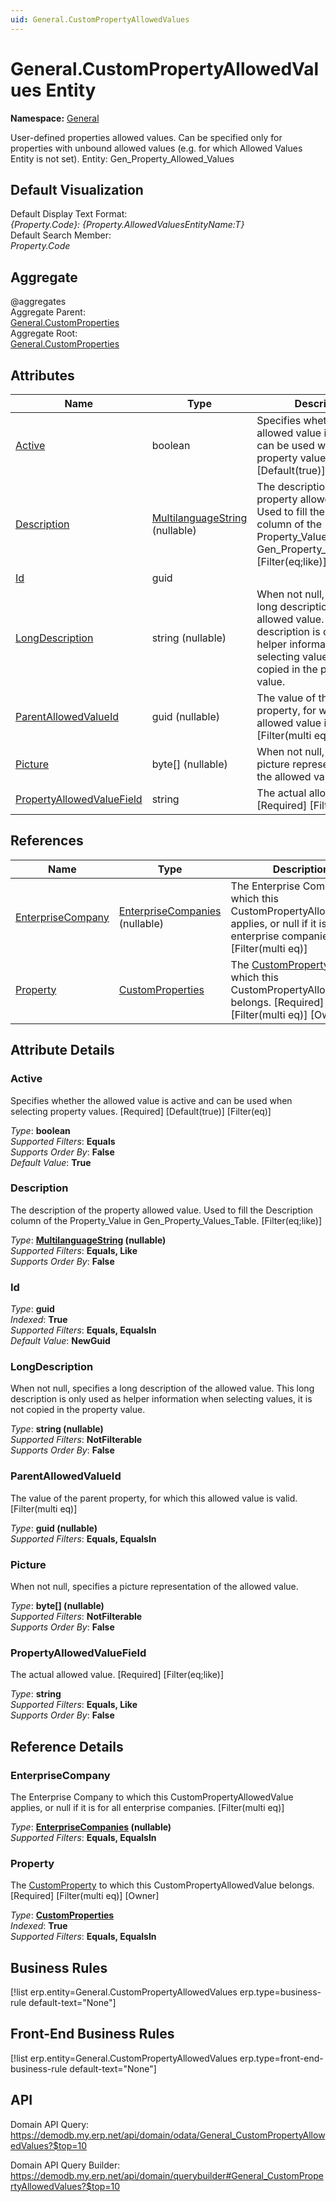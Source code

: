```yaml
---
uid: General.CustomPropertyAllowedValues
---
```

# General.CustomPropertyAllowedValues Entity

**Namespace:** [General](General.md)  

User-defined properties allowed values. Can be specified only for properties with unbound allowed values (e.g. for which Allowed Values Entity is not set). Entity: Gen_Property_Allowed_Values

## Default Visualization
Default Display Text Format:  
_{Property.Code}: {Property.AllowedValuesEntityName:T}_  
Default Search Member:  
_Property.Code_  

## Aggregate
  @aggregates  
Aggregate Parent:  
[General.CustomProperties](General.CustomProperties.md)  
Aggregate Root:  
[General.CustomProperties](General.CustomProperties.md)  

## Attributes

| Name | Type | Description |
| ---- | ---- | --- |
| [Active](General.CustomPropertyAllowedValues.md#active) | boolean | Specifies whether the allowed value is active and can be used when selecting property values. [Required] [Default(true)] [Filter(eq)] 
| [Description](General.CustomPropertyAllowedValues.md#description) | [MultilanguageString](../data-types.md#multilanguagestring) (nullable) | The description of the property allowed value. Used to fill the Description column of the Property_Value in Gen_Property_Values_Table. [Filter(eq;like)] 
| [Id](General.CustomPropertyAllowedValues.md#id) | guid |  
| [LongDescription](General.CustomPropertyAllowedValues.md#longdescription) | string (nullable) | When not null, specifies a long description of the allowed value. This long description is only used as helper information when selecting values, it is not copied in the property value. 
| [ParentAllowedValueId](General.CustomPropertyAllowedValues.md#parentallowedvalueid) | guid (nullable) | The value of the parent property, for which this allowed value is valid. [Filter(multi eq)] 
| [Picture](General.CustomPropertyAllowedValues.md#picture) | byte[] (nullable) | When not null, specifies a picture representation of the allowed value. 
| [PropertyAllowedValueField](General.CustomPropertyAllowedValues.md#propertyallowedvaluefield) | string | The actual allowed value. [Required] [Filter(eq;like)] 

## References

| Name | Type | Description |
| ---- | ---- | --- |
| [EnterpriseCompany](General.CustomPropertyAllowedValues.md#enterprisecompany) | [EnterpriseCompanies](General.EnterpriseCompanies.md) (nullable) | The Enterprise Company to which this CustomPropertyAllowedValue applies, or null if it is for all enterprise companies. [Filter(multi eq)] |
| [Property](General.CustomPropertyAllowedValues.md#property) | [CustomProperties](General.CustomProperties.md) | The [CustomProperty](General.CustomProperties.md) to which this CustomPropertyAllowedValue belongs. [Required] [Filter(multi eq)] [Owner] |


## Attribute Details

### Active

Specifies whether the allowed value is active and can be used when selecting property values. [Required] [Default(true)] [Filter(eq)]

_Type_: **boolean**  
_Supported Filters_: **Equals**  
_Supports Order By_: **False**  
_Default Value_: **True**  

### Description

The description of the property allowed value. Used to fill the Description column of the Property_Value in Gen_Property_Values_Table. [Filter(eq;like)]

_Type_: **[MultilanguageString](../data-types.md#multilanguagestring) (nullable)**  
_Supported Filters_: **Equals, Like**  
_Supports Order By_: **False**  

### Id

_Type_: **guid**  
_Indexed_: **True**  
_Supported Filters_: **Equals, EqualsIn**  
_Default Value_: **NewGuid**  

### LongDescription

When not null, specifies a long description of the allowed value. This long description is only used as helper information when selecting values, it is not copied in the property value.

_Type_: **string (nullable)**  
_Supported Filters_: **NotFilterable**  
_Supports Order By_: **False**  

### ParentAllowedValueId

The value of the parent property, for which this allowed value is valid. [Filter(multi eq)]

_Type_: **guid (nullable)**  
_Supported Filters_: **Equals, EqualsIn**  

### Picture

When not null, specifies a picture representation of the allowed value.

_Type_: **byte[] (nullable)**  
_Supported Filters_: **NotFilterable**  
_Supports Order By_: **False**  

### PropertyAllowedValueField

The actual allowed value. [Required] [Filter(eq;like)]

_Type_: **string**  
_Supported Filters_: **Equals, Like**  
_Supports Order By_: **False**  


## Reference Details

### EnterpriseCompany

The Enterprise Company to which this CustomPropertyAllowedValue applies, or null if it is for all enterprise companies. [Filter(multi eq)]

_Type_: **[EnterpriseCompanies](General.EnterpriseCompanies.md) (nullable)**  
_Supported Filters_: **Equals, EqualsIn**  

### Property

The [CustomProperty](General.CustomProperties.md) to which this CustomPropertyAllowedValue belongs. [Required] [Filter(multi eq)] [Owner]

_Type_: **[CustomProperties](General.CustomProperties.md)**  
_Indexed_: **True**  
_Supported Filters_: **Equals, EqualsIn**  



## Business Rules

[!list erp.entity=General.CustomPropertyAllowedValues erp.type=business-rule default-text="None"]

## Front-End Business Rules

[!list erp.entity=General.CustomPropertyAllowedValues erp.type=front-end-business-rule default-text="None"]

## API

Domain API Query:
<https://demodb.my.erp.net/api/domain/odata/General_CustomPropertyAllowedValues?$top=10>

Domain API Query Builder:
<https://demodb.my.erp.net/api/domain/querybuilder#General_CustomPropertyAllowedValues?$top=10>

